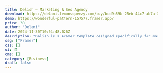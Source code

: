 ```yaml
---
title: Delish — Marketing & Seo Agency
download: https://delani.lemonsqueezy.com/buy/bcd9a59b-25eb-44c7-ab7a-319f18b2d9d3?aff=YGGpO5
demo: https://wonderful-pattern-157577.framer.app/
price: 30
author: "Delani"
date: 2024-11-30T10:04:48.026Z
description: "Delish is a Framer template designed specifically for marketers and SEO agencies."
ssg: ["Framer"]
css: []
ui: []
cms: []
category: [Business]
draft: false
---
```

